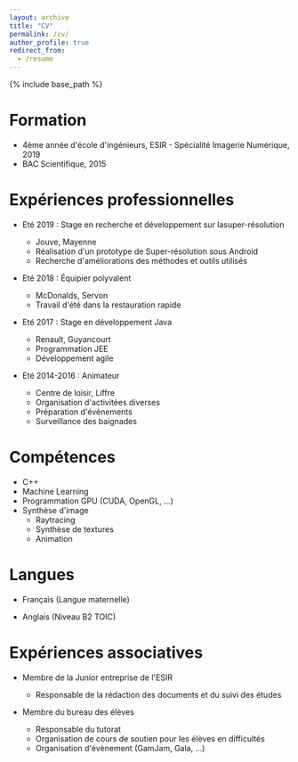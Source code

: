 ```yaml
---
layout: archive
title: "CV"
permalink: /cv/
author_profile: true
redirect_from:
  - /resume
---
```


{% include base_path %}

Formation
======
* 4ème année d'école d'ingénieurs, ESIR - Spécialité Imagerie Numérique, 2019
* BAC Scientifique, 2015


Expériences professionnelles
======
* Eté 2019 : Stage en recherche et développement sur lasuper-résolution
  * Jouve, Mayenne
  * Réalisation d'un prototype de Super-résolution sous Android
  * Recherche d'améliorations des méthodes et outils utilisés

* Eté 2018 : Équipier polyvalent
  * McDonalds, Servon
  * Travail d'été dans la restauration rapide
  
* Eté 2017 : Stage en développement Java
  * Renault, Guyancourt
  * Programmation JEE
  * Développement agile
  
* Eté 2014-2016 : Animateur
  * Centre de loisir, Liffre
  * Organisation d'activitées diverses
  * Préparation d'événements
  * Surveillance des baignades


Compétences
======
* C++
* Machine Learning
* Programmation GPU (CUDA, OpenGL, ...)
* Synthèse d'image
  * Raytracing
  * Synthèse de textures
  * Animation


Langues
======
* Français (Langue maternelle)

* Anglais (Niveau B2 TOIC)


Expériences associatives
======
* Membre de la Junior entreprise de l'ESIR
  * Responsable de la rédaction des documents et du suivi des études
  
* Membre du bureau des élèves
  * Responsable du tutorat
  * Organisation de cours de soutien pour les élèves en difficultés
  * Organisation d'évènement (GamJam, Gala, ...)
  

